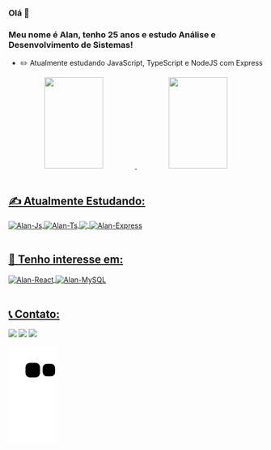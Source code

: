 <h3>Olá 👋</h3>
<h3>Meu nome é Alan, tenho 25 anos e estudo Análise e Desenvolvimento de Sistemas!</h3>

- ✏️ Atualmente estudando JavaScript, TypeScript e NodeJS com Express

<div align="center">
  <a href="https://github.com/AStiegler">
  <img height="180em" width="48%" src="https://github-readme-stats.vercel.app/api?username=AStiegler&show_icons=true&theme=midnight-purple&include_all_commits=true&count_private=true"/>
  <img height="180em" width="48%" src="https://github-readme-stats.vercel.app/api/top-langs/?username=AStiegler&layout=compact&langs_count=7&theme=midnight-purple"/>
</div>
  
  
  <div style="display: inline_block"><br>
    <h2> ✍️ Atualmente Estudando:</h2>
    <img align="center" alt="Alan-Js"   src="https://img.shields.io/badge/JavaScript-F7DF1E?style=for-the-badge&logo=javascript&logoColor=black">
    <img align="center" alt="Alan-Ts"  src="https://img.shields.io/badge/TypeScript-007ACC?style=for-the-badge&logo=typescript&logoColor=white">
    <img align="center" alt"Alan-Node" src="https://img.shields.io/badge/Node.js-43853D?style=for-the-badge&logo=node.js&logoColor=white">
    <img align="center" alt="Alan-Express"  src="https://img.shields.io/badge/Express.js-404D59?style=for-the-badge">
  </div>
  
  <div style="display: inline_block"><br>
    <h2>🔭 Tenho interesse em: </h2>
  <img align="center" alt="Alan-React"  src="https://img.shields.io/badge/React-20232A?style=for-the-badge&logo=react&logoColor=61DAFB">
  <img align="center" alt="Alan-MySQL"  src="https://img.shields.io/badge/MySQL-00000F?style=for-the-badge&logo=mysql&logoColor=white">
</div>
  
 
<div style="display: inline_block"><br> 
  <h2>📞 Contato:</h2>
  <a href="https://www.linkedin.com/in/alan-stiegler-a27993217/" target="_blank"><img src="https://img.shields.io/badge/-LinkedIn-%230077B5?style=for-the-badge&logo=linkedin&logoColor=white" target="_blank"></a> 
  <a href="mailto:alanbem6@gmail.com"><img src="https://img.shields.io/badge/-Gmail-%23333?style=for-the-badge&logo=gmail&logoColor=white" target="_blank"></a>
    <a href="https://instagram.com/alanstiegler" target="_blank"><img src="https://img.shields.io/badge/-Instagram-%23E4405F?style=for-the-badge&logo=instagram&logoColor=white" target="_blank"></a>
</div>

![Snake animation](https://github.com/AStiegler/AStiegler/blob/output/github-contribution-grid-snake.svg)
